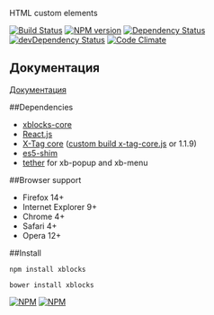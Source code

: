 HTML custom elements

[![Build Status][build]][build-link] [![NPM version][version]][version-link] [![Dependency Status][dependency]][dependency-link] [![devDependency Status][dev-dependency]][dev-dependency-link] [![Code Climate][climate]][climate-link]

## Документация

[Документация](http://xblocks.info)

##Dependencies

- [xblocks-core](https://github.com/Katochimoto/xblocks-core)
- [React.js](https://github.com/facebook/react)
- [X-Tag core](https://github.com/x-tag/core) ([custom build x-tag-core.js](https://github.com/Katochimoto/xblocks-core/blob/master/x-tag-core.js) or 1.1.9)
- [es5-shim](https://github.com/es-shims/es5-shim)
- [tether](https://github.com/HubSpot/tether) for xb-popup and xb-menu

##Browser support

- Firefox 14+
- Internet Explorer 9+
- Chrome 4+
- Safari 4+
- Opera 12+

##Install

```
npm install xblocks
```
```
bower install xblocks
```

[![NPM](https://nodei.co/npm/xblocks.png?downloads=true&stars=true)](https://nodei.co/npm/xblocks/)
[![NPM](https://nodei.co/npm-dl/xblocks.png)](https://nodei.co/npm/xblocks/)

[build]: https://travis-ci.org/Katochimoto/xblocks.svg?branch=master
[build-link]: https://travis-ci.org/Katochimoto/xblocks
[version]: https://badge.fury.io/js/xblocks.svg
[version-link]: http://badge.fury.io/js/xblocks
[dependency]: https://david-dm.org/Katochimoto/xblocks.svg
[dependency-link]: https://david-dm.org/Katochimoto/xblocks
[dev-dependency]: https://david-dm.org/Katochimoto/xblocks/dev-status.svg
[dev-dependency-link]: https://david-dm.org/Katochimoto/xblocks#info=devDependencies
[climate]: https://codeclimate.com/github/Katochimoto/xblocks.svg
[climate-link]: https://codeclimate.com/github/Katochimoto/xblocks
